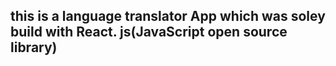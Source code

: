 ## this is a language translator App which was soley build with React. js(JavaScript open source library)
